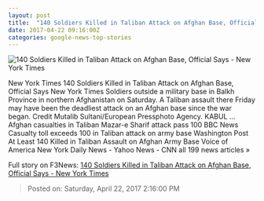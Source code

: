 ```yaml
---
layout: post
title:  "140 Soldiers Killed in Taliban Attack on Afghan Base, Official Says - New York Times"
date: 2017-04-22 09:16:00Z
categories: google-news-top-stories
---
```


![140 Soldiers Killed in Taliban Attack on Afghan Base, Official Says - New York Times](https://static01.nyt.com/images/2017/04/23/world/asia/23afghanistan/23afghanistan-facebookJumbo-v2.jpg)

New York Times 140 Soldiers Killed in Taliban Attack on Afghan Base, Official Says New York Times Soldiers outside a military base in Balkh Province in northern Afghanistan on Saturday. A Taliban assault there Friday may have been the deadliest attack on an Afghan base since the war began. Credit Mutalib Sultani/European Pressphoto Agency. KABUL ... Afghan casualties in Taliban Mazar-e Sharif attack pass 100 BBC News Casualty toll exceeds 100 in Taliban attack on army base Washington Post At Least 140 Killed in Taliban Assault on Afghan Army Base Voice of America New York Daily News - Yahoo News - CNN all 199 news articles »


Full story on F3News: [140 Soldiers Killed in Taliban Attack on Afghan Base, Official Says - New York Times](http://www.f3nws.com/n/ymBkMG)

> Posted on: Saturday, April 22, 2017 2:16:00 PM
